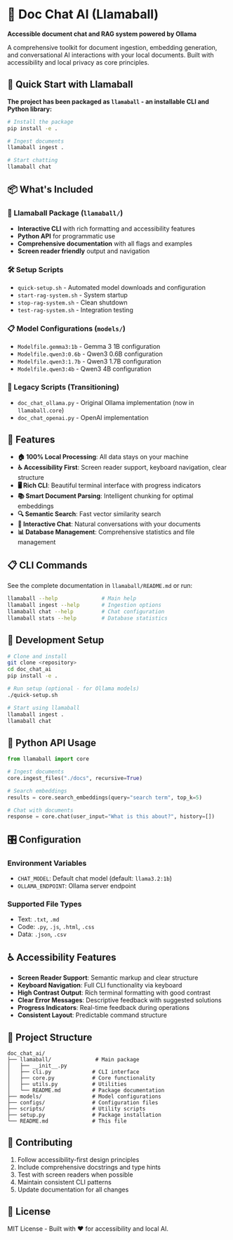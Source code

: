 # 🦙 Doc Chat AI (Llamaball)

**Accessible document chat and RAG system powered by Ollama**

A comprehensive toolkit for document ingestion, embedding generation, and conversational AI interactions with your local documents. Built with accessibility and local privacy as core principles.

## 🚀 Quick Start with Llamaball

**The project has been packaged as `llamaball` - an installable CLI and Python library:**

```bash
# Install the package
pip install -e .

# Ingest documents
llamaball ingest .

# Start chatting
llamaball chat
```

## 📦 What's Included

### 🦙 Llamaball Package (`llamaball/`)
- **Interactive CLI** with rich formatting and accessibility features
- **Python API** for programmatic use
- **Comprehensive documentation** with all flags and examples
- **Screen reader friendly** output and navigation

### 🛠️ Setup Scripts
- `quick-setup.sh` - Automated model downloads and configuration
- `start-rag-system.sh` - System startup
- `stop-rag-system.sh` - Clean shutdown
- `test-rag-system.sh` - Integration testing

### 📋 Model Configurations (`models/`)
- `Modelfile.gemma3:1b` - Gemma 3 1B configuration
- `Modelfile.qwen3:0.6b` - Qwen3 0.6B configuration  
- `Modelfile.qwen3:1.7b` - Qwen3 1.7B configuration
- `Modelfile.qwen3:4b` - Qwen3 4B configuration

### 🐍 Legacy Scripts (Transitioning)
- `doc_chat_ollama.py` - Original Ollama implementation (now in `llamaball.core`)
- `doc_chat_openai.py` - OpenAI implementation

## 🎯 Features

- **🏠 100% Local Processing**: All data stays on your machine
- **♿ Accessibility First**: Screen reader support, keyboard navigation, clear structure
- **🖥️ Rich CLI**: Beautiful terminal interface with progress indicators
- **📚 Smart Document Parsing**: Intelligent chunking for optimal embeddings
- **🔍 Semantic Search**: Fast vector similarity search
- **💬 Interactive Chat**: Natural conversations with your documents
- **📊 Database Management**: Comprehensive statistics and file management

## 📋 CLI Commands

See the complete documentation in `llamaball/README.md` or run:

```bash
llamaball --help              # Main help
llamaball ingest --help       # Ingestion options
llamaball chat --help         # Chat configuration
llamaball stats --help        # Database statistics
```

## 🔧 Development Setup

```bash
# Clone and install
git clone <repository>
cd doc_chat_ai
pip install -e .

# Run setup (optional - for Ollama models)
./quick-setup.sh

# Start using llamaball
llamaball ingest .
llamaball chat
```

## 🐍 Python API Usage

```python
from llamaball import core

# Ingest documents
core.ingest_files("./docs", recursive=True)

# Search embeddings  
results = core.search_embeddings(query="search term", top_k=5)

# Chat with documents
response = core.chat(user_input="What is this about?", history=[])
```

## 🎛️ Configuration

### Environment Variables
- `CHAT_MODEL`: Default chat model (default: `llama3.2:1b`)
- `OLLAMA_ENDPOINT`: Ollama server endpoint

### Supported File Types
- Text: `.txt`, `.md`
- Code: `.py`, `.js`, `.html`, `.css`  
- Data: `.json`, `.csv`

## ♿ Accessibility Features

- **Screen Reader Support**: Semantic markup and clear structure
- **Keyboard Navigation**: Full CLI functionality via keyboard
- **High Contrast Output**: Rich terminal formatting with good contrast
- **Clear Error Messages**: Descriptive feedback with suggested solutions
- **Progress Indicators**: Real-time feedback during operations
- **Consistent Layout**: Predictable command structure

## 📁 Project Structure

```
doc_chat_ai/
├── llamaball/              # Main package
│   ├── __init__.py
│   ├── cli.py             # CLI interface  
│   ├── core.py            # Core functionality
│   ├── utils.py           # Utilities
│   └── README.md          # Package documentation
├── models/                # Model configurations
├── configs/               # Configuration files
├── scripts/               # Utility scripts
├── setup.py               # Package installation
└── README.md              # This file
```

## 🤝 Contributing

1. Follow accessibility-first design principles
2. Include comprehensive docstrings and type hints
3. Test with screen readers when possible
4. Maintain consistent CLI patterns
5. Update documentation for all changes

## 📄 License

MIT License - Built with ❤️ for accessibility and local AI.
